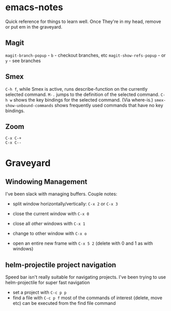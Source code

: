 # emacs-notes

Quick reference for things to learn well. Once They're in my head, remove or put em in the graveyard.

## Magit
`magit-branch-popup` - `b` - checkout branches, etc
`magit-show-refs-popup` - or `y` - see branches

## Smex
`C-h f`, while Smex is active, runs describe-function on the currently selected command.
`M-.` jumps to the definition of the selected command.
`C-h w` shows the key bindings for the selected command. (Via where-is.)
`smex-show-unbound-commands` shows frequently used commands that have no key bindings.

## Zoom
```
C-x C-+ 
C-x C--
```


# Graveyard

## Windowing Management
I've been slack with managing buffers. Couple notes:
- split window horizontally/vertically: `C-x 2` or `C-x 3`
- close the current window with `C-x 0`
- close all _other_ windows with `C-x 1`
- change to other window with `C-x o`

- open an entire new frame with `C-x 5 2` (delete with 0 and 1 as with windows)

## helm-projectile project navigation
Speed bar isn't really suitable for navigating projects. I've been trying to use helm-projectile for super fast navigation

- set a project with `C-c p p`
- find a file with `C-c p f`
most of the commands of interest (delete, move etc) can be executed from the find file command 

